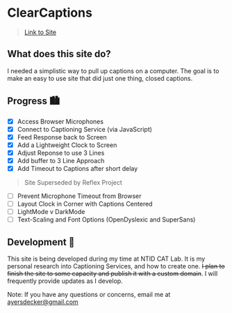 # ClearCaptions
>[Link to Site](https://ayersdecker.github.io/ClearCaptions-Site/)

## What does this site do? 
I needed a simplistic way to pull up captions on a computer. The goal is to make an easy to use site that did just one thing, closed captions.

## Progress 🏙
- [x] Access Browser Microphones
- [x] Connect to Captioning Service (via JavaScript)
- [x] Feed Response back to Screen
- [x] Add a Lightweight Clock to Screen
- [x] Adjust Reponse to use 3 Lines
- [x] Add buffer to 3 Line Approach
- [x] Add Timeout to Captions after short delay

> Site Superseded by Reflex Project

- [ ] Prevent Microphone Timeout from Browser 
- [ ] Layout Clock in Corner with Captions Centered
- [ ] LightMode v DarkMode
- [ ] Text-Scaling and Font Options (OpenDyslexic and SuperSans)

## Development 🚧
This site is being developed during my time at NTID CAT Lab. It is my personal research into Captioning Services, and how to create one. <del>I plan to finish the site to some capacity and publish it with a custom domain</del>. I will frequently provide updates as I develop.

Note: If you have any questions or concerns, email me at ayersdecker@gmail.com
